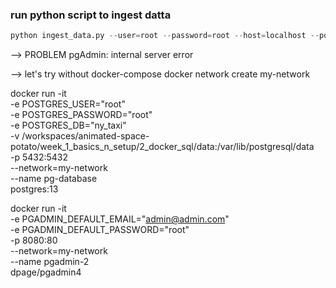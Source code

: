 
### run python script to ingest datta
```python
python ingest_data.py --user=root --password=root --host=localhost --port=5432 --db=ny_taxi --table_name=yellow_taxi_trips --url=https://github.com/DataTalksClub/nyc-tlc-data/releases/download/yellow/yellow_tripdata_2021-01.csv.gz 
```

--> PROBLEM pgAdmin: internal server error

--> let's try without docker-compose
docker network create my-network




docker run -it \
  -e POSTGRES_USER="root" \
  -e POSTGRES_PASSWORD="root" \
  -e POSTGRES_DB="ny_taxi" \
  -v /workspaces/animated-space-potato/week_1_basics_n_setup/2_docker_sql/data:/var/lib/postgresql/data \
  -p 5432:5432 \
  --network=my-network \
  --name pg-database \
  postgres:13


docker run -it \
  -e PGADMIN_DEFAULT_EMAIL="admin@admin.com" \
  -e PGADMIN_DEFAULT_PASSWORD="root" \
  -p 8080:80 \
  --network=my-network \
  --name pgadmin-2 \
  dpage/pgadmin4